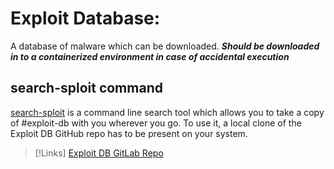 
# Exploit Database:
A database of malware which can be downloaded. ***Should be downloaded in to a containerized environment in case of accidental execution***

## search-sploit command
[search-sploit](search-sploit.md) is a command line search tool which allows you to take a copy of #exploit-db with you wherever you go.  To use it, a local clone of the Exploit DB GitHub repo has to be present on your system.

>[!Links]
>[Exploit DB GitLab Repo](https://gitlab.com/exploit-database/exploitdb)

